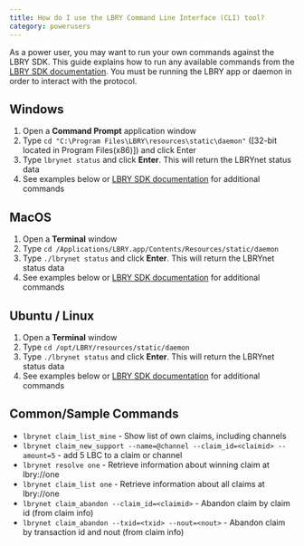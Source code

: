 ```yaml
---
title: How do I use the LBRY Command Line Interface (CLI) tool?
category: powerusers
---
```


As a power user, you may want to run your own commands against the LBRY SDK. This guide explains how to run any available commands from the [LBRY SDK documentation](https://lbry.tech/api/sdk). You must be running the LBRY app or daemon in order to interact with the protocol.

## Windows
1. Open a **Command Prompt** application window
2. Type `cd "C:\Program Files\LBRY\resources\static\daemon"` ([32-bit located in Program Files(x86)]) and click Enter
3. Type `lbrynet status` and click **Enter**. This will return the LBRYnet status data
4. See examples below or [LBRY SDK documentation](https://lbry.tech/api/sdk) for additional commands

## MacOS
1. Open a **Terminal** window
2. Type `cd /Applications/LBRY.app/Contents/Resources/static/daemon`
3. Type `./lbrynet status`  and click **Enter**. This will return the LBRYnet status data
4. See examples below or [LBRY SDK documentation](https://lbry.tech/api/sdk) for additional commands

## Ubuntu / Linux
1. Open a **Terminal** window
2. Type `cd /opt/LBRY/resources/static/daemon`
3. Type `./lbrynet status`  and click **Enter**. This will return the LBRYnet status data
4. See examples below or [LBRY SDK documentation](https://lbry.tech/api/sdk) for additional commands

## Common/Sample Commands
- `lbrynet claim_list_mine` - Show list of own claims, including channels
- `lbrynet claim_new_support --name=@channel --claim_id=<claimid> --amount=5` - add 5 LBC to a claim or channel
- `lbrynet resolve one` - Retrieve information about winning claim at lbry://one
- `lbrynet claim_list one` - Retrieve information about all claims at lbry://one
- `lbrynet claim_abandon --claim_id=<claimid>` - Abandon claim by claim id (from claim info)
- `lbrynet claim_abandon --txid=<txid> --nout=<nout>` - Abandon claim by transaction id and nout (from claim info)
